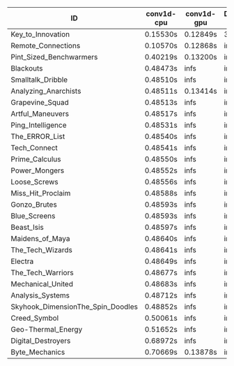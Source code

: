 |ID|conv1d-cpu|conv1d-gpu|DWSPConv2D-gpu|gemm-gpu|avg|
|-|-|-|-|-|-|
|Key_to_Innovation|0.15530s|0.12849s|3.43819s|2.72988s|1.61297s|
|Remote_Connections|0.10570s|0.12868s|infs|4.81922s|infs|
|Pint_Sized_Benchwarmers|0.40219s|0.13200s|infs|4.78148s|infs|
|Blackouts|0.48473s|infs|infs|4.74049s|infs|
|Smalltalk_Dribble|0.48510s|infs|infs|4.73251s|infs|
|Analyzing_Anarchists|0.48511s|0.13414s|infs|4.76964s|infs|
|Grapevine_Squad|0.48513s|infs|infs|4.74785s|infs|
|Artful_Maneuvers|0.48517s|infs|infs|4.75751s|infs|
|Ping_Intelligence|0.48531s|infs|infs|4.77396s|infs|
|The_ERROR_List|0.48540s|infs|infs|4.79853s|infs|
|Tech_Connect|0.48541s|infs|infs|4.74755s|infs|
|Prime_Calculus|0.48550s|infs|infs|4.77350s|infs|
|Power_Mongers|0.48552s|infs|infs|4.76706s|infs|
|Loose_Screws|0.48556s|infs|infs|4.76866s|infs|
|Miss_Hit_Proclaim|0.48588s|infs|infs|4.76693s|infs|
|Gonzo_Brutes|0.48593s|infs|infs|4.73214s|infs|
|Blue_Screens|0.48593s|infs|infs|4.75265s|infs|
|Beast_Isis|0.48597s|infs|infs|4.75611s|infs|
|Maidens_of_Maya|0.48640s|infs|infs|4.74784s|infs|
|The_Tech_Wizards|0.48641s|infs|infs|4.74918s|infs|
|Electra|0.48649s|infs|infs|4.74426s|infs|
|The_Tech_Warriors|0.48677s|infs|infs|4.76830s|infs|
|Mechanical_United|0.48683s|infs|infs|4.79808s|infs|
|Analysis_Systems|0.48712s|infs|infs|4.74223s|infs|
|Skyhook_DimensionThe_Spin_Doodles|0.48852s|infs|infs|4.77986s|infs|
|Creed_Symbol|0.50061s|infs|infs|4.72582s|infs|
|Geo-Thermal_Energy|0.51652s|infs|infs|4.75945s|infs|
|Digital_Destroyers|0.68972s|infs|infs|4.73081s|infs|
|Byte_Mechanics|0.70669s|0.13878s|infs|4.74346s|infs|
